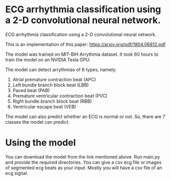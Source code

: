 # ECG arrhythmia classification using a 2-D convolutional neural network.

ECG arrhythmia classification using a 2-D convolutional neural network.

This is an implementation of this paper: https://arxiv.org/pdf/1804.06812.pdf

The model was trained on MIT-BIH Arrythmia dataset. It took 60 hours to train the model on an NVIDIA Tesla GPU.

The model can detect arrythmias of 6 types, namely: 
1. Atrial premature contraction beat (APC)
2. Left bundle branch block beat (LBB)
3. Paced beat (PAB)
4. Premature ventricular contraction beat (PVC)
5. Right bundle branch block beat (RBB)
6. Ventricular escape beat (VEB)

The model can also predict whether an ECG is normal or not. So, there are 7 classes the model can predict.
# Using the model
You can download the model from the link mentioned above. Run main.py and provide the required directories. You can give a csv ecg file or images of segmented ecg beats as your input. Mostly you will have a csv file of an ecg signal. 

